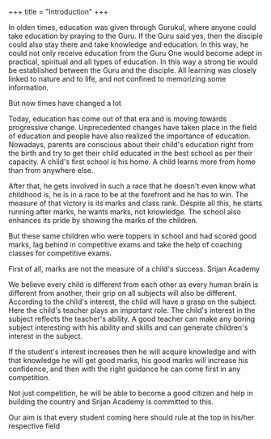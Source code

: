 +++
title = "Introduction"
+++

In olden times, education was given through Gurukul, where anyone could take education by praying to the Guru. If the Guru said yes, then the disciple could also stay there and take knowledge and education. In this way, he could not only receive education from the Guru One would become adept in practical, spiritual and all types of education. In this way a strong tie would be established between the Guru and the disciple. All learning was closely linked to nature and to life, and not confined to memorizing some information.

But now times have changed a lot

Today, education has come out of that era and is moving towards progressive change. Unprecedented changes have taken place in the field of education and people have also realized the importance of education. Nowadays, parents are conscious about their child's education right from the birth and try to get their child educated in the best school as per their capacity. A child's first school is his home. A child learns more from home than from anywhere else.

After that, he gets involved in such a race that he doesn't even know what childhood is, he is in a race to be at the forefront and he has to win. The measure of that victory is its marks and class rank. Despite all this, he starts running after marks, he wants marks, not knowledge. The school also enhances its pride by showing the marks of the children.

But these same children who were toppers in school and had scored good marks, lag behind in competitive exams and take the help of coaching classes for competitive exams.

First of all, marks are not the measure of a child's success. Srijan Academy 

We believe every child is different from each other as every human brain is different from another, their grip on all subjects will also be different. According to the child's interest, the child will have a grasp on the subject. Here the child's teacher plays an important role. The child's interest in the subject reflects the teacher's ability. A good teacher can make any boring subject interesting with his ability and skills and can generate children's interest in the subject.

If the student's interest increases then he will acquire knowledge and with that knowledge he will get good marks, his good marks will increase his confidence, and then with the right guidance he can come first in any competition.

Not just competition, he will be able to become a good citizen and help in building the country and Srijan Academy is committed to this.

Our aim is that every student coming here should rule at the top in his/her respective field
